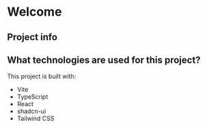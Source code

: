 # Welcome 

## Project info

## What technologies are used for this project?

This project is built with:

- Vite
- TypeScript
- React
- shadcn-ui
- Tailwind CSS

